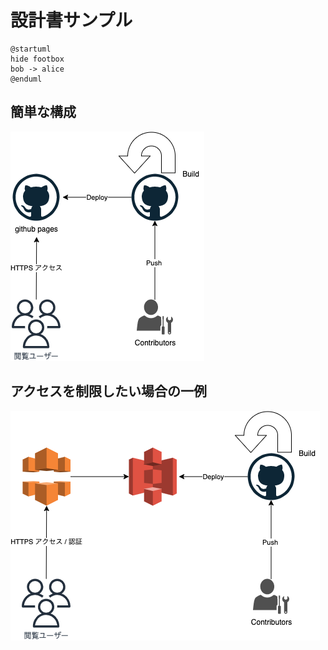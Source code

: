 # 設計書サンプル

```plantuml
@startuml
hide footbox
bob -> alice
@enduml
```

## 簡単な構成

![overview](overview.drawio.png)

## アクセスを制限したい場合の一例

![overview](overview2.drawio.png)
